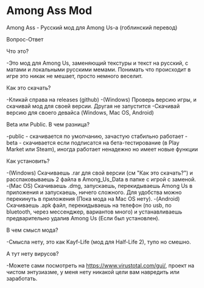 # Among Ass Mod
Among Ass - Русский мод для Among Us-а (гоблинский перевод)

Вопрос-Ответ

Что это?

-Это мод для Among Us, заменяющий текстуры и текст на русский, с матами и локальными русскими мемами. Понимать что происходит в игре это никак не мешает, просто немного веселит.

Как это скачать?

-Кликай справа на releases (github)
-(Windows) Проверь версию игры, и скачивай мод для своей версии. Другая не запустится
-Скачивай версию для своего девайса (Windows, Mac OS, Android)

Beta или Public. В чем разница?

-public - скачивается по умолчанию, зачастую стабильно работает
-beta - скачивается если подписатся на бета-тестирование (в Play Market или  Steam), иногда работает ненадежно но имеет новые функции

Как установить?

-(Windows) Скачиваешь .rar для свой версии (см "Как это скачать?") и расспаковываешь 2 файла в Among_Us_Data в папке с игрой с заменой.
-(Mac OS) Скачиваешь .dmg, запускаешь, перекидываешь Among Us в приложения и запускаешь, ничего сложного. Для удобства можно перекинуть в приложения (Пока мода на Mac OS нету).
-(Android) Скачиваешь .apk файл, перекидываешь на телефон (по usb, по bluetooth, через мессенджер, вариантов много) и устанавливаешь предварительно удалив Among Us (Если был установлен).

В чем смысл мода?

-Смысла нету, это как Kayf-Life (мод для Half-Life 2), тупо но смешно.

А тут нету вирусов?

-Можете сами посмотреть на https://www.virustotal.com/gui/, проект на чистом энтузиазме, у меня нету никакой цели вам навредить или заработать.
